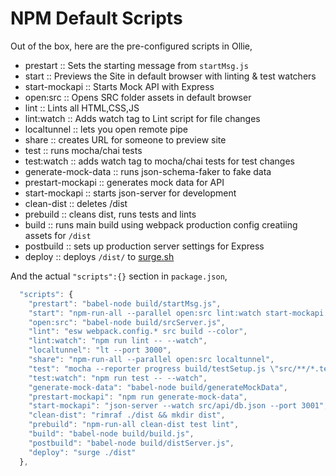 # NPM Default Scripts

Out of the box, here are the pre-configured scripts in Ollie,

- prestart                :: Sets the starting message from `startMsg.js`
- start                   :: Previews the Site in default browser with linting & test watchers
- start-mockapi           :: Starts Mock API with Express
- open:src                :: Opens SRC folder assets in default browser
- lint                    :: Lints all HTML,CSS,JS
- lint:watch              :: Adds watch tag to Lint script for file changes
- localtunnel             :: lets you open remote pipe
- share                   :: creates URL for someone to preview site
- test                    :: runs mocha/chai tests
- test:watch              :: adds watch tag to mocha/chai tests for test changes
- generate-mock-data      :: runs json-schema-faker to fake data
- prestart-mockapi        :: generates mock data for API
- start-mockapi           :: starts json-server for development
- clean-dist              :: deletes /dist
- prebuild                :: cleans dist, runs tests and lints
- build                   :: runs main build using webpack production config creatiing assets for `/dist`
- postbuild               :: sets up production server settings for Express
- deploy                  :: deploys `/dist/` to [surge.sh](https://surge.sh)

And the actual `"scripts":{}` section in `package.json`,

```javascript
  "scripts": {
    "prestart": "babel-node build/startMsg.js",
    "start": "npm-run-all --parallel open:src lint:watch start-mockapi test:watch",
    "open:src": "babel-node build/srcServer.js",
    "lint": "esw webpack.config.* src build --color",
    "lint:watch": "npm run lint -- --watch",
    "localtunnel": "lt --port 3000",
    "share": "npm-run-all --parallel open:src localtunnel",
    "test": "mocha --reporter progress build/testSetup.js \"src/**/*.test.js\"",
    "test:watch": "npm run test -- --watch",
    "generate-mock-data": "babel-node build/generateMockData",
    "prestart-mockapi": "npm run generate-mock-data",
    "start-mockapi": "json-server --watch src/api/db.json --port 3001",
    "clean-dist": "rimraf ./dist && mkdir dist",
    "prebuild": "npm-run-all clean-dist test lint",
    "build": "babel-node build/build.js",
    "postbuild": "babel-node build/distServer.js",
    "deploy": "surge ./dist"
  },
```
